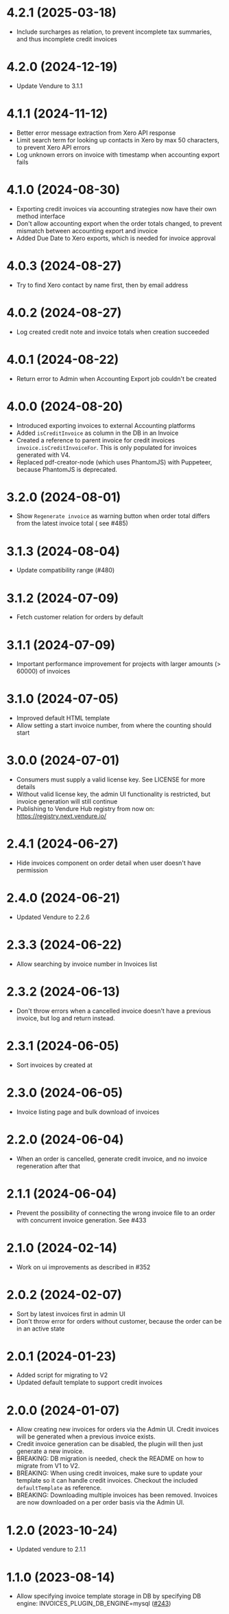 # 4.2.1 (2025-03-18)

- Include surcharges as relation, to prevent incomplete tax summaries, and thus incomplete credit invoices

# 4.2.0 (2024-12-19)

- Update Vendure to 3.1.1

# 4.1.1 (2024-11-12)

- Better error message extraction from Xero API response
- Limit search term for looking up contacts in Xero by max 50 characters, to prevent Xero API errors
- Log unknown errors on invoice with timestamp when accounting export fails

# 4.1.0 (2024-08-30)

- Exporting credit invoices via accounting strategies now have their own method interface
- Don't allow accounting export when the order totals changed, to prevent mismatch between accounting export and invoice
- Added Due Date to Xero exports, which is needed for invoice approval

# 4.0.3 (2024-08-27)

- Try to find Xero contact by name first, then by email address

# 4.0.2 (2024-08-27)

- Log created credit note and invoice totals when creation succeeded

# 4.0.1 (2024-08-22)

- Return error to Admin when Accounting Export job couldn't be created

# 4.0.0 (2024-08-20)

- Introduced exporting invoices to external Accounting platforms
- Added `isCreditInvoice` as column in the DB in an Invoice
- Created a reference to parent invoice for credit invoices `invoice.isCreditInvoiceFor`. This is only populated for invoices generated with V4.
- Replaced pdf-creator-node (which uses PhantomJS) with Puppeteer, because PhantomJS is deprecated.

# 3.2.0 (2024-08-01)

- Show `Regenerate invoice` as warning button when order total differs from the latest invoice total ( see #485)

# 3.1.3 (2024-08-04)

- Update compatibility range (#480)

# 3.1.2 (2024-07-09)

- Fetch customer relation for orders by default

# 3.1.1 (2024-07-09)

- Important performance improvement for projects with larger amounts (> 60000) of invoices

# 3.1.0 (2024-07-05)

- Improved default HTML template
- Allow setting a start invoice number, from where the counting should start

# 3.0.0 (2024-07-01)

- Consumers must supply a valid license key. See LICENSE for more details
- Without valid license key, the admin UI functionality is restricted, but invoice generation will still continue
- Publishing to Vendure Hub registry from now on: https://registry.next.vendure.io/

# 2.4.1 (2024-06-27)

- Hide invoices component on order detail when user doesn't have permission

# 2.4.0 (2024-06-21)

- Updated Vendure to 2.2.6

# 2.3.3 (2024-06-22)

- Allow searching by invoice number in Invoices list

# 2.3.2 (2024-06-13)

- Don't throw errors when a cancelled invoice doesn't have a previous invoice, but log and return instead.

# 2.3.1 (2024-06-05)

- Sort invoices by created at

# 2.3.0 (2024-06-05)

- Invoice listing page and bulk download of invoices

# 2.2.0 (2024-06-04)

- When an order is cancelled, generate credit invoice, and no invoice regeneration after that

# 2.1.1 (2024-06-04)

- Prevent the possibility of connecting the wrong invoice file to an order with concurrent invoice generation. See #433

# 2.1.0 (2024-02-14)

- Work on ui improvements as described in #352

# 2.0.2 (2024-02-07)

- Sort by latest invoices first in admin UI
- Don't throw error for orders without customer, because the order can be in an active state

# 2.0.1 (2024-01-23)

- Added script for migrating to V2
- Updated default template to support credit invoices

# 2.0.0 (2024-01-07)

- Allow creating new invoices for orders via the Admin UI. Credit invoices will be generated when a previous invoice exists.
- Credit invoice generation can be disabled, the plugin will then just generate a new invoice.
- BREAKING: DB migration is needed, check the README on how to migrate from V1 to V2.
- BREAKING: When using credit invoices, make sure to update your template so it can handle credit invoices. Checkout the included `defaultTemplate` as reference.
- BREAKING: Downloading multiple invoices has been removed. Invoices are now downloaded on a per order basis via the Admin UI.

# 1.2.0 (2023-10-24)

- Updated vendure to 2.1.1

# 1.1.0 (2023-08-14)

- Allow specifying invoice template storage in DB by specifying DB engine: INVOICES_PLUGIN_DB_ENGINE=mysql ([#243](https://github.com/Pinelab-studio/pinelab-vendure-plugins/pull/243))
